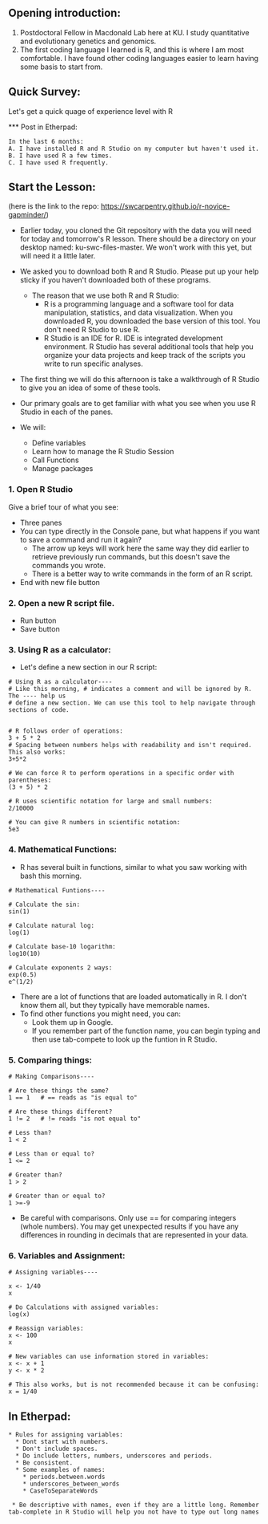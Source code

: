 ## Opening introduction:
  1. Postdoctoral Fellow in Macdonald Lab here at KU. I study quantitative and evolutionary genetics and genomics.
  2. The first coding language I learned is R, and this is where I am most comfortable. I have found other coding languages easier to learn having some basis to start from.


## Quick Survey:
Let's get a quick quage of experience level with R

*** Post in Etherpad:

```
In the last 6 months:
A. I have installed R and R Studio on my computer but haven't used it.
B. I have used R a few times.
C. I have used R frequently.

```


## Start the Lesson:

(here is the link to the repo: https://swcarpentry.github.io/r-novice-gapminder/)

* Earlier today, you cloned the Git repository with the data you will need for today and tomorrow's R lesson. There should be a directory on your desktop named: ku-swc-files-master. We won't work with this yet, but will need it a little later.

* We asked you to download both R and R Studio. Please put up your help sticky if you haven't downloaded both of these programs. 
  * The reason that we use both R and R Studio:
    * R is a programming language and a software tool for data manipulation, statistics, and data visualization. When you downloaded R, you downloaded the base version of this tool. You don't need R Studio to use R. 
    * R Studio is an IDE for R. IDE is integrated development environment. R Studio has several additional tools that help you organize your data projects and keep track of the scripts you write to run specific analyses.
    
    
* The first thing we will do this afternoon is take a walkthrough of R Studio to give you an idea of some of these tools.
* Our primary goals are to get familiar with what you see when you use R Studio in each of the panes.
* We will:
  * Define variables
  * Learn how to manage the R Studio Session
  * Call Functions
  * Manage packages
  
### 1. Open R Studio
Give a brief tour of what you see:
* Three panes
* You can type directly in the Console pane, but what happens if you want to save a command and run it again?
  * The arrow up keys will work here the same way they did earlier to retrieve previously run commands, but this doesn't save the commands you wrote.
  * There is a better way to write commands in the form of an R script.
* End with new file button

### 2. Open a new R script file.
* Run button
* Save button

### 3. Using R as a calculator:
* Let's define a new section in our R script:

```
# Using R as a calculator----          
# Like this morning, # indicates a comment and will be ignored by R. The ---- help us 
# define a new section. We can use this tool to help navigate through sections of code.


# R follows order of operations:
3 + 5 * 2
# Spacing between numbers helps with readability and isn't required. This also works:
3+5*2

# We can force R to perform operations in a specific order with parentheses:
(3 + 5) * 2

# R uses scientific notation for large and small numbers:
2/10000

# You can give R numbers in scientific notation:
5e3

```

### 4. Mathematical Functions:
* R has several built in functions, similar to what you saw working with bash this morning.

```
# Mathematical Funtions----

# Calculate the sin:
sin(1)

# Calculate natural log:
log(1)

# Calculate base-10 logarithm:
log10(10)

# Calculate exponents 2 ways:
exp(0.5)
e^(1/2)

```
* There are a lot of functions that are loaded automatically in R. I don't know them all, but they typically have memorable names.
* To find other functions you might need, you can:
  * Look them up in Google.
  * If you remember part of the function name, you can begin typing and then use tab-compete to look up the funtion in R Studio.
  
### 5. Comparing things:
```
# Making Comparisons----

# Are these things the same?
1 == 1   # == reads as "is equal to"

# Are these things different?
1 != 2   # != reads "is not equal to"

# Less than?
1 < 2

# Less than or equal to?
1 <= 2

# Greater than?
1 > 2

# Greater than or equal to?
1 >=-9

```
* Be careful with comparisons. Only use == for comparing integers (whole numbers). You may get unexpected results if you have any differences in rounding in decimals that are represented in your data.

### 6. Variables and Assignment:
```
# Assigning variables----

x <- 1/40
x

# Do Calculations with assigned variables:
log(x)

# Reassign variables:
x <- 100
x

# New variables can use information stored in variables:
x <- x + 1
y <- x * 2

# This also works, but is not recommended because it can be confusing:
x = 1/40
```

## In Etherpad:
```
* Rules for assigning variables:
  * Dont start with numbers.
  * Don't include spaces.
  * Do include letters, numbers, underscores and periods.
  * Be consistent.
  * Some examples of names:
    * periods.between.words
    * underscores_between_words
    * CaseToSeparateWords
    
 * Be descriptive with names, even if they are a little long. Remember tab-complete in R Studio will help you not have to type out long names
```

